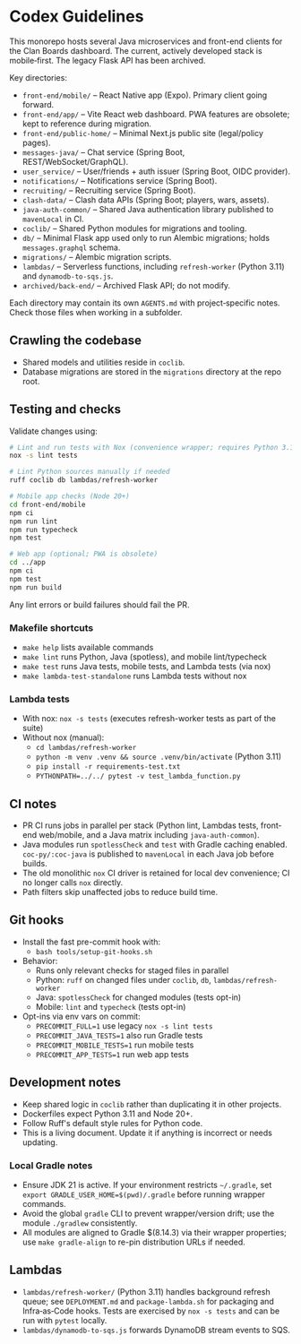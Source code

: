 # Codex Guidelines

This monorepo hosts several Java microservices and front-end clients for the Clan Boards dashboard. The current, actively developed stack is mobile‑first. The legacy Flask API has been archived.

Key directories:

- `front-end/mobile/` – React Native app (Expo). Primary client going forward.
- `front-end/app/` – Vite React web dashboard. PWA features are obsolete; kept to reference during migration.
- `front-end/public-home/` – Minimal Next.js public site (legal/policy pages).
- `messages-java/` – Chat service (Spring Boot, REST/WebSocket/GraphQL).
- `user_service/` – User/friends + auth issuer (Spring Boot, OIDC provider).
- `notifications/` – Notifications service (Spring Boot).
- `recruiting/` – Recruiting service (Spring Boot).
- `clash-data/` – Clash data APIs (Spring Boot; players, wars, assets).
- `java-auth-common/` – Shared Java authentication library published to `mavenLocal` in CI.
- `coclib/` – Shared Python modules for migrations and tooling.
- `db/` – Minimal Flask app used only to run Alembic migrations; holds `messages.graphql` schema.
- `migrations/` – Alembic migration scripts.
- `lambdas/` – Serverless functions, including `refresh-worker` (Python 3.11) and `dynamodb-to-sqs.js`.
- `archived/back-end/` – Archived Flask API; do not modify.

Each directory may contain its own `AGENTS.md` with project‑specific notes. Check those files when working in a subfolder.

## Crawling the codebase
- Shared models and utilities reside in `coclib`.
- Database migrations are stored in the `migrations` directory at the repo root.

## Testing and checks

Validate changes using:

```bash
# Lint and run tests with Nox (convenience wrapper; requires Python 3.11 and nox installed)
nox -s lint tests

# Lint Python sources manually if needed
ruff coclib db lambdas/refresh-worker

# Mobile app checks (Node 20+)
cd front-end/mobile
npm ci
npm run lint
npm run typecheck
npm test

# Web app (optional; PWA is obsolete)
cd ../app
npm ci
npm test
npm run build
```

Any lint errors or build failures should fail the PR.

### Makefile shortcuts
- `make help` lists available commands
- `make lint` runs Python, Java (spotless), and mobile lint/typecheck
- `make test` runs Java tests, mobile tests, and Lambda tests (via nox)
- `make lambda-test-standalone` runs Lambda tests without nox

### Lambda tests
- With nox: `nox -s tests` (executes refresh-worker tests as part of the suite)
- Without nox (manual):
  - `cd lambdas/refresh-worker`
  - `python -m venv .venv && source .venv/bin/activate` (Python 3.11)
  - `pip install -r requirements-test.txt`
  - `PYTHONPATH=../../ pytest -v test_lambda_function.py`

## CI notes

- PR CI runs jobs in parallel per stack (Python lint, Lambdas tests, front-end web/mobile, and a Java matrix including `java-auth-common`).
- Java modules run `spotlessCheck` and `test` with Gradle caching enabled. `coc-py/:coc-java` is published to `mavenLocal` in each Java job before builds.
- The old monolithic `nox` CI driver is retained for local dev convenience; CI no longer calls `nox` directly.
- Path filters skip unaffected jobs to reduce build time.

## Git hooks

- Install the fast pre-commit hook with:
  - `bash tools/setup-git-hooks.sh`
- Behavior:
  - Runs only relevant checks for staged files in parallel
  - Python: `ruff` on changed files under `coclib`, `db`, `lambdas/refresh-worker`
  - Java: `spotlessCheck` for changed modules (tests opt-in)
  - Mobile: `lint` and `typecheck` (tests opt-in)
- Opt-ins via env vars on commit:
  - `PRECOMMIT_FULL=1` use legacy `nox -s lint tests`
  - `PRECOMMIT_JAVA_TESTS=1` also run Gradle tests
  - `PRECOMMIT_MOBILE_TESTS=1` run mobile tests
  - `PRECOMMIT_APP_TESTS=1` run web app tests

## Development notes

- Keep shared logic in `coclib` rather than duplicating it in other projects.
- Dockerfiles expect Python 3.11 and Node 20+.
- Follow Ruff's default style rules for Python code.
- This is a living document. Update it if anything is incorrect or needs updating.

### Local Gradle notes
- Ensure JDK 21 is active. If your environment restricts `~/.gradle`, set `export GRADLE_USER_HOME=$(pwd)/.gradle` before running wrapper commands.
- Avoid the global `gradle` CLI to prevent wrapper/version drift; use the module `./gradlew` consistently.
- All modules are aligned to Gradle $(8.14.3) via their wrapper properties; use `make gradle-align` to re-pin distribution URLs if needed.

## Lambdas
- `lambdas/refresh-worker/` (Python 3.11) handles background refresh queue; see `DEPLOYMENT.md` and `package-lambda.sh` for packaging and Infra‑as‑Code hooks. Tests are exercised by `nox -s tests` and can be run with `pytest` locally.
- `lambdas/dynamodb-to-sqs.js` forwards DynamoDB stream events to SQS.
